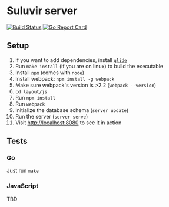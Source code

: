 # Suluvir server

[![Build Status](https://travis-ci.org/suluvir/server.svg?branch=master)](https://travis-ci.org/suluvir/server) [![Go Report Card](https://goreportcard.com/badge/github.com/suluvir/server)](https://goreportcard.com/report/github.com/suluvir/server)

## Setup

1. If you want to add dependencies, install [`glide`](https://glide.sh)
1. Run `make install` (if you are on linux) to build the executable
1. Install [`npm`](https://nodejs.org/en/download/) (comes with `node`)
1. Install webpack: `npm install -g webpack`
1. Make sure webpack's version is >2.2 (`webpack --version`)
1. `cd layout/js`
1. Run `npm install`
1. Run `webpack`
1. Initialize the database schema (`server update`)
1. Run the server (`server serve`)
1. Visit [http://localhost:8080](http://localhost:8080) to see it in action

## Tests

### Go

Just run `make`

### JavaScript

TBD

